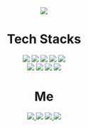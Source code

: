 <div align=center>
 
<img src="https://capsule-render.vercel.app/api?type=waving&color=0:002266,100:00001E&height=300&section=header&text=Jeeyoun&fontSize=90&fontColor=FFFFFF&fontAlign=75">
 
<h1>Tech Stacks</h1>
 
<img src="https://img.shields.io/badge/Python-3766AB?style=for-the-badge&logo=Python&logoColor=white">
<img src="https://img.shields.io/badge/Java-007396?style=for-the-badge&logo=Java&logoColor=white">
<img src="https://img.shields.io/badge/Spring-6DB33F?style=for-the-badge&logo=Spring&logoColor=white">
<img src="https://img.shields.io/badge/SpringBoot-6DB33F?style=for-the-badge&logo=SpringBoot&logoColor=white">
<img src="https://img.shields.io/badge/mysql-4479A1?style=for-the-badge&logo=mysql&logoColor=white"><br>

<img src="https://img.shields.io/badge/html5-E34F26?style=for-the-badge&logo=html5&logoColor=white">
<img src="https://img.shields.io/badge/css-1572B6?style=for-the-badge&logo=css&logoColor=white">
<img src="https://img.shields.io/badge/bootstrap-7952B3?style=for-the-badge&logo=bootstrap&logoColor=white">
<img src="https://img.shields.io/badge/vue.js-4FC08D?style=for-the-badge&logo=vue.js&logoColor=white">

<h1>Me</h1>
<a href="https://www.instagram.com/assimpleas_possible/">
 <img src="https://img.shields.io/badge/Instagram-E4405F?style=for-the-badge&logo=Instagram&logoColor=white">
</a>
<img src="https://img.shields.io/badge/Gmail-EA4335?style=for-the-badge&logo=Gmail&logoColor=white">
<a href="https://p-lay-ground.tistory.com/">
 <img src="https://img.shields.io/badge/Tistory-000000?style=for-the-badge&logo=Tistory&logoColor=white">
</a>
<a href="https://jeeyoun-s.github.io/">
 <img src="https://img.shields.io/badge/GitHubPages-222222?style=for-the-badge&logo=GitHubPages&logoColor=white">
</a>
  
</div>
